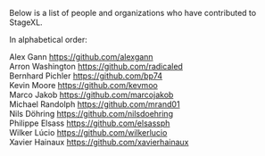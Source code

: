 Below is a list of people and organizations who have contributed to StageXL.

In alphabetical order:

Alex Gann <https://github.com/alexgann>  
Arron Washington <https://github.com/radicaled>  
Bernhard Pichler <https://github.com/bp74>  
Kevin Moore <https://github.com/kevmoo>  
Marco Jakob <https://github.com/marcojakob>  
Michael Randolph <https://github.com/mrand01>  
Nils Döhring <https://github.com/nilsdoehring>  
Philippe Elsass <https://github.com/elsassph>  
Wilker Lúcio <https://github.com/wilkerlucio>  
Xavier Hainaux <https://github.com/xavierhainaux>  
